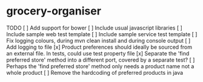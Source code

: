 # grocery-organiser

TODO
[ ] Add support for bower
[ ] Include usual javascript libraries
[ ] Include sample web test template
[ ] Include sample service test template
[ ] Fix logging colours, during mvn clean install and during console output
[ ] Add logging to file
[x] Product preferences should ideally be sourced from an external file. In tests, could use test property file
[x] Separate the 'find preferred store' method into a different port, covered by a separate test?
[ ] Perhaps the 'find preferred store' method only needs a product name not a whole product
[ ] Remove the hardcoding of preferred products in java
